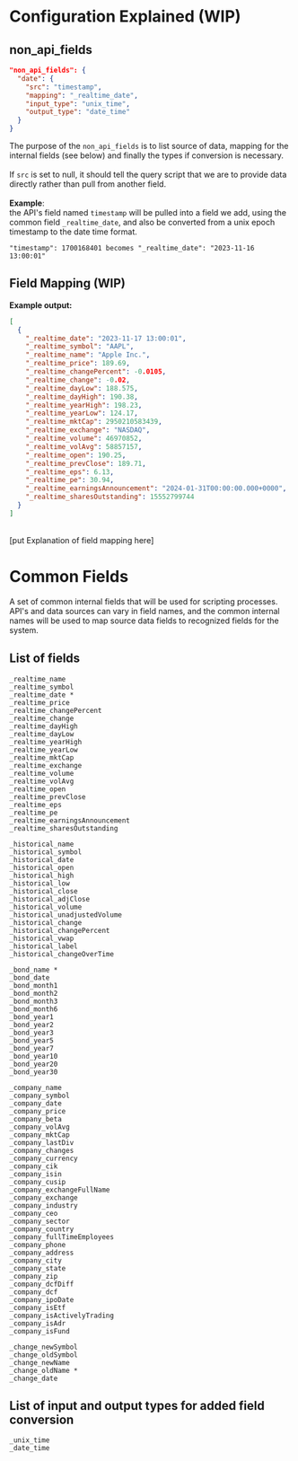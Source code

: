 <h1>Configuration Explained (WIP)</h1>
<h2>non_api_fields</h2>

```json
"non_api_fields": {
  "date": {
    "src": "timestamp",
    "mapping": "_realtime_date",
    "input_type": "unix_time",
    "output_type": "date_time"
  }
}
```
The purpose of the `non_api_fields` is to list source of data, mapping for the internal fields (see below) and finally the types if conversion is necessary.
<br><br>
If `src` is set to null, it should tell the query script that we are to provide data directly rather than pull from another field.
<br><br>
<b>Example</b>:
<br>
the API's field named `timestamp` will be pulled into a field we add, using the common field `_realtime_date`, and also be converted from a unix epoch timestamp to the date time format.
<br>
```
"timestamp": 1700168401 becomes "_realtime_date": "2023-11-16 13:00:01"
```

<h2>Field Mapping (WIP)</h2>
<b>Example output:</b>
<br>

```json
[
  {
    "_realtime_date": "2023-11-17 13:00:01",
    "_realtime_symbol": "AAPL",
    "_realtime_name": "Apple Inc.",
    "_realtime_price": 189.69,
    "_realtime_changePercent": -0.0105,
    "_realtime_change": -0.02,
    "_realtime_dayLow": 188.575,
    "_realtime_dayHigh": 190.38,
    "_realtime_yearHigh": 198.23,
    "_realtime_yearLow": 124.17,
    "_realtime_mktCap": 2950210583439,
    "_realtime_exchange": "NASDAQ",
    "_realtime_volume": 46970852,
    "_realtime_volAvg": 58857157,
    "_realtime_open": 190.25,
    "_realtime_prevClose": 189.71,
    "_realtime_eps": 6.13,
    "_realtime_pe": 30.94,
    "_realtime_earningsAnnouncement": "2024-01-31T00:00:00.000+0000",
    "_realtime_sharesOutstanding": 15552799744
  }
]
```
<br>
[put Explanation of field mapping here]

<h1>Common Fields</h1>
A set of common internal fields that will be used for scripting processes.
<br>
API's and data sources can vary in field names, and the common internal names will be used to map source data fields to recognized fields for the system.
<h2>List of fields</h2>

```
_realtime_name
_realtime_symbol
_realtime_date *
_realtime_price
_realtime_changePercent
_realtime_change
_realtime_dayHigh
_realtime_dayLow
_realtime_yearHigh
_realtime_yearLow
_realtime_mktCap
_realtime_exchange
_realtime_volume
_realtime_volAvg
_realtime_open
_realtime_prevClose
_realtime_eps
_realtime_pe
_realtime_earningsAnnouncement
_realtime_sharesOutstanding

_historical_name
_historical_symbol
_historical_date
_historical_open
_historical_high
_historical_low
_historical_close
_historical_adjClose
_historical_volume
_historical_unadjustedVolume
_historical_change
_historical_changePercent
_historical_vwap
_historical_label
_historical_changeOverTime

_bond_name *
_bond_date
_bond_month1
_bond_month2
_bond_month3
_bond_month6
_bond_year1
_bond_year2
_bond_year3
_bond_year5
_bond_year7
_bond_year10
_bond_year20
_bond_year30

_company_name
_company_symbol
_company_date
_company_price
_company_beta
_company_volAvg
_company_mktCap
_company_lastDiv
_company_changes
_company_currency
_company_cik
_company_isin
_company_cusip
_company_exchangeFullName
_company_exchange
_company_industry
_company_ceo
_company_sector
_company_country
_company_fullTimeEmployees
_company_phone
_company_address
_company_city
_company_state
_company_zip
_company_dcfDiff
_company_dcf
_company_ipoDate
_company_isEtf
_company_isActivelyTrading
_company_isAdr
_company_isFund

_change_newSymbol
_change_oldSymbol
_change_newName
_change_oldName *
_change_date
```
<h2>List of input and output types for added field conversion</h2>

```
_unix_time
_date_time
```